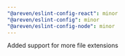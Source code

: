 ```yaml
---
"@areven/eslint-config-react": minor
"@areven/eslint-config": minor
"@areven/eslint-config-node": minor
---
```


Added support for more file extensions

